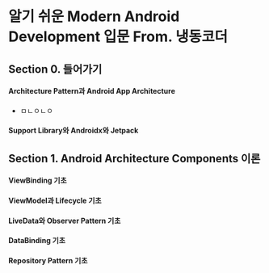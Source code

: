 # 알기 쉬운 Modern Android Development 입문 From. 냉동코더

## Section 0. 들어가기
#### Architecture Pattern과 Android App Architecture
* ㅁㄴㅇㄴㅇ
#### Support Library와 Androidx와 Jetpack

## Section 1. Android Architecture Components 이론
#### ViewBinding 기초

#### ViewModel과 Lifecycle 기초

#### LiveData와 Observer Pattern 기초

#### DataBinding 기초

#### Repository Pattern 기초
